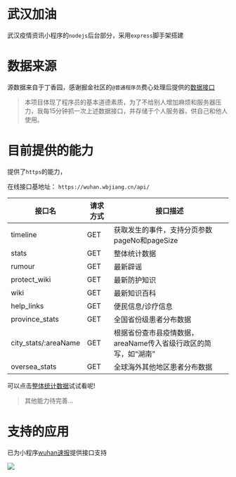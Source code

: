 # 武汉加油

武汉疫情资讯小程序的`nodejs`后台部分，采用`express`脚手架搭建

# 数据来源

源数据来自于丁香园，感谢掘金社区的`@普通程序员`费心处理后提供的[数据接口](https://programmerauthor.github.io/spread-information-docs/)

> 本项目体现了程序员的基本道德素质，为了不给别人增加麻烦和服务器压力，我每15分钟抓一次上述数据接口，并存储于个人服务器，供自己和他人使用。

# 目前提供的能力

提供了`https`的能力，

在线接口基地址： `https://wuhan.wbjiang.cn/api/`

| 接口名         | 请求方式 | 接口描述                     |
| -------------- | -------- | ---------------------------- |
| timeline       | GET      | 获取发生的事件，支持分页参数pageNo和pageSize             |
| stats          | GET      | 整体统计数据                 |
| rumour         | GET      | 最新辟谣                     |
| protect_wiki   | GET      | 最新防护知识                 |
| wiki           | GET      | 最新知识百科                 |
| help_links     | GET      | 便民信息/诊疗信息            |
| province_stats | GET      | 全国省份级患者分布数据       |
| city_stats/:areaName | GET      | 根据省份查市县疫情数据，areaName传入省级行政区的简写，如“湖南”       |
| oversea_stats  | GET      | 全球海外其他地区患者分布数据 |

可以点击[整体统计数据](https://wuhan.wbjiang.cn/api/stats)试试看呢!

> 其他能力待完善...

# 支持的应用

已为小程序[wuhan速报](https://github.com/cumt-robin/ncov_weapp)提供接口支持

<img src="https://qncdn.wbjiang.cn/武汉速报小程序码.jpg" style="display:block;margin:0 auto;width=100px;">
